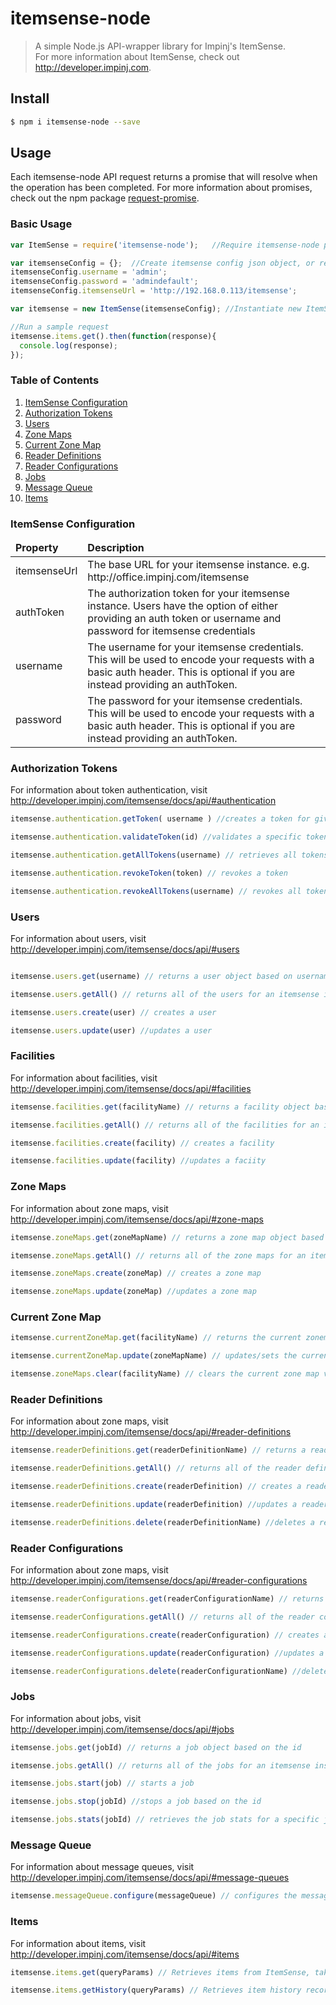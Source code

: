 # itemsense-node
> A simple Node.js API-wrapper library for Impinj's ItemSense. <br/>
For more information about ItemSense, check out http://developer.impinj.com.

## Install
```bash
$ npm i itemsense-node --save
```

## Usage

  Each itemsense-node API request returns a promise that will resolve when the operation has been completed. For more information about promises, check out the npm package [request-promise](https://www.npmjs.com/package/request-promise ).



### Basic Usage
```javascript
var ItemSense = require('itemsense-node');	 //Require itemsense-node package to get started

var itemsenseConfig = {};  //Create itemsense config json object, or read one in
itemsenseConfig.username = 'admin';
itemsenseConfig.password = 'admindefault';
itemsenseConfig.itemsenseUrl = 'http://192.168.0.113/itemsense';

var itemsense = new ItemSense(itemsenseConfig); //Instantiate new ItemSense instance

//Run a sample request
itemsense.items.get().then(function(response){
  console.log(response);
});
```

### Table of Contents
1. <a href="#itemsenseConfig">ItemSense Configuration</a>
2. <a href="authToken">Authorization Tokens</a>
3. <a href="#users">Users</a>
4. <a href="#zoneMaps">Zone Maps </a>
5. <a href= "#currentZoneMap"> Current Zone Map </a>
6. <a href= "#readerDefinitions" >Reader Definitions </a>
7. <a href ="#readerConfigurations"> Reader Configurations </a>
8. <a href= "#jobs" >Jobs </a>
9. <a href= "#messageQueue">Message Queue </a>
10. <a href= "#items">Items </a>



### ItemSense Configuration
<div id="itemsenseConfig" />
<table>
<thead>
<tr>
<td>
<b>Property</b>
</td>
<td>
<b>Description</b>
</td>
</tr>
</thead>
<tbody>
<tr>
  <td>
  itemsenseUrl
  </td>
  <td>
  The base URL for your itemsense instance. e.g. http://office.impinj.com/itemsense
  </td>
</tr>
<tr>
  <td>
  authToken
  </td>
  <td>
  The authorization token for your itemsense instance. Users have the option of either providing an auth token or username and password for itemsense credentials
  </td>
</tr>
<tr>
  <td>
  username
  </td>
  <td>
  The username for your itemsense credentials. This will be used to encode your requests with a basic auth header. This is optional if you are instead providing an authToken.
  </td>
</tr>
<tr>
  <td>
  password
</td>
  <td>
  The password for your itemsense credentials. This will be used to encode your requests with a basic auth header. This is optional if you are instead providing an authToken.
  </td>
</tr>
</tbody>

</table>

### Authorization Tokens

<div id="authToken" />

For information about token authentication, visit http://developer.impinj.com/itemsense/docs/api/#authentication

```javascript
itemsense.authentication.getToken( username ) //creates a token for given user

itemsense.authentication.validateToken(id) //validates a specific token id

itemsense.authentication.getAllTokens(username) // retrieves all tokens available for a specific user

itemsense.authentication.revokeToken(token) // revokes a token

itemsense.authentication.revokeAllTokens(username) // revokes all tokens available for a specific user


```

### Users

<div id="users" />

For information about users, visit http://developer.impinj.com/itemsense/docs/api/#users

```javascript

itemsense.users.get(username) // returns a user object based on username

itemsense.users.getAll() // returns all of the users for an itemsense instance

itemsense.users.create(user) // creates a user

itemsense.users.update(user) //updates a user

```
### Facilities

<div id="facilities" />

For information about facilities, visit http://developer.impinj.com/itemsense/docs/api/#facilities

```javascript
itemsense.facilities.get(facilityName) // returns a facility object based on the name

itemsense.facilities.getAll() // returns all of the facilities for an itemsense instance

itemsense.facilities.create(facility) // creates a facility

itemsense.facilities.update(facility) //updates a faciity
```


### Zone Maps

<div id="zoneMaps" />

For information about zone maps, visit http://developer.impinj.com/itemsense/docs/api/#zone-maps

```javascript
itemsense.zoneMaps.get(zoneMapName) // returns a zone map object based on the name

itemsense.zoneMaps.getAll() // returns all of the zone maps for an itemsense instance

itemsense.zoneMaps.create(zoneMap) // creates a zone map

itemsense.zoneMaps.update(zoneMap) //updates a zone map
```

### Current Zone Map

<div id="currentZoneMap" />

```javascript
itemsense.currentZoneMap.get(facilityName) // returns the current zonemap for a specific facility

itemsense.currentZoneMap.update(zoneMapName) // updates/sets the current zone map

itemsense.zoneMaps.clear(facilityName) // clears the current zone map value
```

### Reader Definitions

<div id="readerDefintions" />

For information about zone maps, visit http://developer.impinj.com/itemsense/docs/api/#reader-definitions

```javascript
itemsense.readerDefinitions.get(readerDefinitionName) // returns a reader definition object based on the name

itemsense.readerDefinitions.getAll() // returns all of the reader definitions for an itemsense instance

itemsense.readerDefinitions.create(readerDefinition) // creates a reader definition

itemsense.readerDefinitions.update(readerDefinition) //updates a reader definition

itemsense.readerDefinitions.delete(readerDefinitionName) //deletes a reader definition based on the name
```

### Reader Configurations

<div id="readerConfigurations" />

For information about zone maps, visit http://developer.impinj.com/itemsense/docs/api/#reader-configurations

```javascript
itemsense.readerConfigurations.get(readerConfigurationName) // returns a reader configuration object based on the name

itemsense.readerConfigurations.getAll() // returns all of the reader configurations for an itemsense instance

itemsense.readerConfigurations.create(readerConfiguration) // creates a reader configuration

itemsense.readerConfigurations.update(readerConfiguration) //updates a reader configuration

itemsense.readerConfigurations.delete(readerConfigurationName) //deletes a reader configuration based on the name
```


### Jobs

<div id="jobs" />

For information about jobs, visit http://developer.impinj.com/itemsense/docs/api/#jobs

```javascript
itemsense.jobs.get(jobId) // returns a job object based on the id

itemsense.jobs.getAll() // returns all of the jobs for an itemsense instance

itemsense.jobs.start(job) // starts a job

itemsense.jobs.stop(jobId) //stops a job based on the id

itemsense.jobs.stats(jobId) // retrieves the job stats for a specific job

```

### Message Queue

<div id="messageQueue" />

For information about message queues, visit http://developer.impinj.com/itemsense/docs/api/#message-queues

```javascript
itemsense.messageQueue.configure(messageQueue) // configures the message queue

```

### Items

<div id="items" />

For information about items, visit http://developer.impinj.com/itemsense/docs/api/#items

```javascript
itemsense.items.get(queryParams) // Retrieves items from ItemSense, takes in an option query param object

itemsense.items.getHistory(queryParams) // Retrieves item history records from ItemSense, takes in an optional query param object
```
